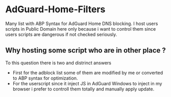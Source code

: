 # AdGuard-Home-Filters
Many list with ABP Syntax for AdGuard Home DNS blocking. I host users scripts in Public Domain here only because i want to control them since users scripts are dangerous if not checked seriously.

## Why hosting some script who are in other place ?
To this question there is two and distrinct answers
- First for the adblock list some of them are modified by me or converted to ABP syntax for optimization.
- For the userscript since it inject JS in AdGuard Windows to inject in my browser i prefer to controll them totally and manually apply update.
